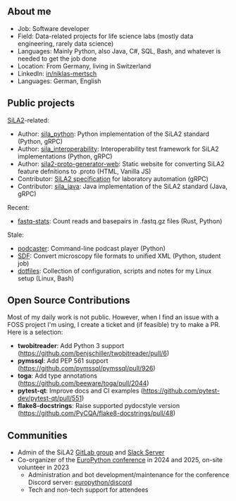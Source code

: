 ## About me

* Job: Software developer
* Field: Data-related projects for life science labs (mostly data engineering, rarely data science)
* Languages: Mainly Python, also Java, C#, SQL, Bash, and whatever is needed to get the job done
* Location: From Germany, living in Switzerland
* LinkedIn: [in/niklas-mertsch](https://linkedin.com/in/niklas-mertsch)
* Languages: German, English

## Public projects

[SiLA2](https://sila-standard.com/)-related:

* Author: [sila_python](https://gitlab.com/SiLA2/sila_python): Python implementation of the SiLA2 standard (Python, gRPC)
* Author: [sila_interoperability](https://gitlab.com/SiLA2/sila_interoperability): Interoperability test framework for SiLA2 implementations (Python, gRPC) 
* Author: [sila2-proto-generator-web](https://gitlab.com/NMertsch/sila2-proto-generator-web): Static website for converting SiLA2 feature defnitions to .proto (HTML, Vanilla JS)
* Contributor: [SiLA2 specification](https://sila-standard.com/standards/) for laboratory automation (gRPC)
* Contributor: [sila_java](https://gitlab.com/SiLA2/sila_java): Java implementation of the SiLA2 standard (Java, gRPC)

Recent:

* [fastq-stats](https://gitlab.com/NMertsch/fastq-stats): Count reads and basepairs in .fastq.gz files (Rust, Python)

Stale:

* [podcaster](https://github.com/NMertsch/podcaster): Command-line podcast player (Python)
* [SDF](https://gitlab.gwdg.de/sdf-project/SDF): Convert microscopy file formats to unified XML (Python, student job)
* [dotfiles](https://github.com/NMertsch/dotfiles): Collection of configuration, scripts and notes for my Linux setup (Linux, Bash)

## Open Source Contributions

Most of my daily work is not public.
However, when I find an issue with a FOSS project I'm using, I create a ticket and (if feasible) try to make a PR. Here is a selection:

* **twobitreader**: Add Python 3 support (https://github.com/benjschiller/twobitreader/pull/6)
* **pymssql**: Add PEP 561 support (https://github.com/pymssql/pymssql/pull/926)
* **toga**: Add type annotations (https://github.com/beeware/toga/pull/2044)
* **pytest-qt**: Improve docs and CI examples (https://github.com/pytest-dev/pytest-qt/pull/551)
* **flake8-docstrings**: Raise supported pydocstyle version (https://github.com/PyCQA/flake8-docstrings/pull/48)

## Communities

* Admin of the SiLA2 [GitLab group](https://gitlab.com/SiLA2/) and [Slack Server](https://sila-standard.org/slack)
* Co-organizer of the [EuroPython conference](https://europython.eu) in 2024 and 2025, on-site volunteer in 2023
  * Administration and bot development/maintenance for the conference Discord server: [europython/discord](https://github.com/europython/discord)
  * Tech and non-tech support for attendees

<!--
Here are some ideas to get you started:

- 🔭 I’m currently working on ...
- 🌱 I’m currently learning ...
- 👯 I’m looking to collaborate on ...
- 🤔 I’m looking for help with ...
- 💬 Ask me about ...
- 📫 How to reach me: ...
- 😄 Pronouns: ...
- ⚡ Fun fact: ...
-->
